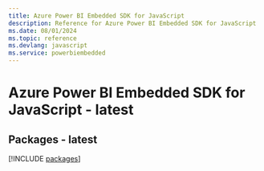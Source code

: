 ```yaml
---
title: Azure Power BI Embedded SDK for JavaScript
description: Reference for Azure Power BI Embedded SDK for JavaScript
ms.date: 08/01/2024
ms.topic: reference
ms.devlang: javascript
ms.service: powerbiembedded
---
```

# Azure Power BI Embedded SDK for JavaScript - latest
## Packages - latest
[!INCLUDE [packages](power-bi-embedded-index.md)]